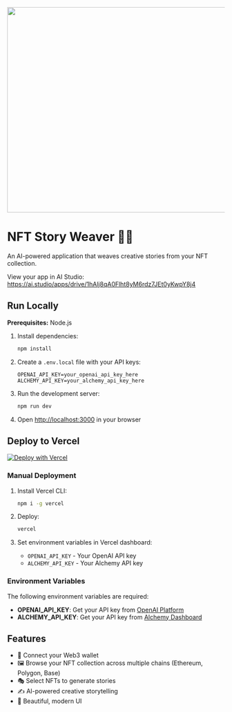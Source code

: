 <div align="center">
<img width="1200" height="475" alt="GHBanner" src="https://github.com/user-attachments/assets/0aa67016-6eaf-458a-adb2-6e31a0763ed6" />
</div>

# NFT Story Weaver 🎨✨

An AI-powered application that weaves creative stories from your NFT collection.

View your app in AI Studio: https://ai.studio/apps/drive/1hAlj8qA0Flht8yM6rdz7JEt0yKwpY8j4

## Run Locally

**Prerequisites:** Node.js

1. Install dependencies:

   ```bash
   npm install
   ```

2. Create a `.env.local` file with your API keys:

   ```env
   OPENAI_API_KEY=your_openai_api_key_here
   ALCHEMY_API_KEY=your_alchemy_api_key_here
   ```

3. Run the development server:

   ```bash
   npm run dev
   ```

4. Open [http://localhost:3000](http://localhost:3000) in your browser

## Deploy to Vercel

[![Deploy with Vercel](https://vercel.com/button)](https://vercel.com/new/clone?repository-url=https://github.com/yourusername/nft-story-weaver)

### Manual Deployment

1. Install Vercel CLI:

   ```bash
   npm i -g vercel
   ```

2. Deploy:

   ```bash
   vercel
   ```

3. Set environment variables in Vercel dashboard:
   - `OPENAI_API_KEY` - Your OpenAI API key
   - `ALCHEMY_API_KEY` - Your Alchemy API key

### Environment Variables

The following environment variables are required:

- **OPENAI_API_KEY**: Get your API key from [OpenAI Platform](https://platform.openai.com/api-keys)
- **ALCHEMY_API_KEY**: Get your API key from [Alchemy Dashboard](https://dashboard.alchemy.com/)

## Features

- 🔗 Connect your Web3 wallet
- 🖼️ Browse your NFT collection across multiple chains (Ethereum, Polygon, Base)
- 🎭 Select NFTs to generate stories
- ✍️ AI-powered creative storytelling
- 🌈 Beautiful, modern UI
